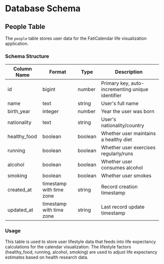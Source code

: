 # Database Schema

## People Table

The `people` table stores user data for the FatiCalendar life visualization application.

### Schema Structure

| Column Name | Format | Type | Description |
|-------------|--------|------|-------------|
| id | bigint | number | Primary key, auto-incrementing unique identifier |
| name | text | string | User's full name |
| birth_year | integer | number | Year the user was born |
| nationality | text | string | User's nationality/country |
| healthy_food | boolean | boolean | Whether user maintains a healthy diet |
| running | boolean | boolean | Whether user exercises regularly/runs |
| alcohol | boolean | boolean | Whether user consumes alcohol |
| smoking | boolean | boolean | Whether user smokes |
| created_at | timestamp with time zone | string | Record creation timestamp |
| updated_at | timestamp with time zone | string | Last record update timestamp |

### Usage

This table is used to store user lifestyle data that feeds into life expectancy calculations for the calendar visualization. The lifestyle factors (healthy_food, running, alcohol, smoking) are used to adjust life expectancy estimates based on health research data.